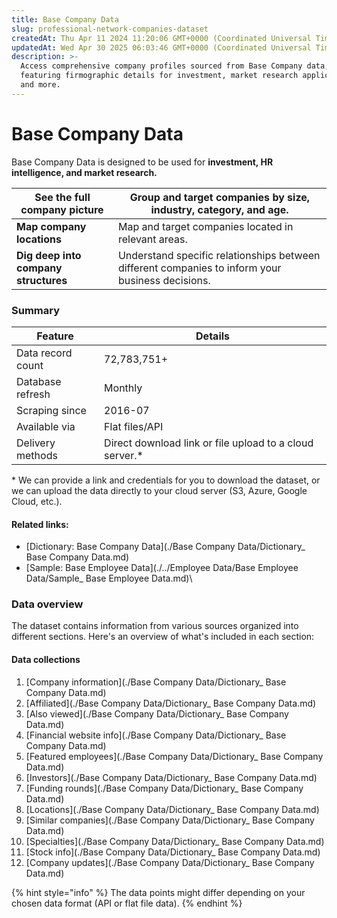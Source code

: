 ```yaml
---
title: Base Company Data
slug: professional-network-companies-dataset
createdAt: Thu Apr 11 2024 11:20:06 GMT+0000 (Coordinated Universal Time)
updatedAt: Wed Apr 30 2025 06:03:46 GMT+0000 (Coordinated Universal Time)
description: >-
  Access comprehensive company profiles sourced from Base Company data,
  featuring firmographic details for investment, market research applications
  and more.
---
```


# Base Company Data

Base Company Data is designed to be used for **investment, HR intelligence, and market research.**

| **See the full company picture**     | Group and target companies by size, industry, category, and age.                                 |
| ------------------------------------ | ------------------------------------------------------------------------------------------------ |
| **Map company locations**            | Map and target companies located in relevant areas.                                              |
| **Dig deep into company structures** | Understand specific relationships between different companies to inform your business decisions. |

### Summary

| Feature           | Details                                                  |
| ----------------- | -------------------------------------------------------- |
| Data record count | 72,783,751+                                              |
| Database refresh  | Monthly                                                  |
| Scraping since    | 2016-07                                                  |
| Available via     | Flat files/API                                           |
| Delivery methods  | Direct download link or file upload to a cloud server.\* |

\* We can provide a link and credentials for you to download the dataset, or we can upload the data directly to your cloud server (S3, Azure, Google Cloud, etc.).

#### Related links:

* \[Dictionary: Base Company Data]\(./Base Company Data/Dictionary\_ Base Company Data.md)
* \[Sample: Base Employee Data]\(./../Employee Data/Base Employee Data/Sample\_ Base Employee Data.md)\


### Data overview

The dataset contains information from various sources organized into different sections. Here's an overview of what's included in each section:

#### Data collections

1. \[Company information]\(./Base Company Data/Dictionary\_ Base Company Data.md)
2. \[Affiliated]\(./Base Company Data/Dictionary\_ Base Company Data.md)
3. \[Also viewed]\(./Base Company Data/Dictionary\_ Base Company Data.md)
4. \[Financial website info]\(./Base Company Data/Dictionary\_ Base Company Data.md)
5. \[Featured employees]\(./Base Company Data/Dictionary\_ Base Company Data.md)
6. \[Investors]\(./Base Company Data/Dictionary\_ Base Company Data.md)
7. \[Funding rounds]\(./Base Company Data/Dictionary\_ Base Company Data.md)
8. \[Locations]\(./Base Company Data/Dictionary\_ Base Company Data.md)
9. \[Similar companies]\(./Base Company Data/Dictionary\_ Base Company Data.md)
10. \[Specialties]\(./Base Company Data/Dictionary\_ Base Company Data.md)
11. \[Stock info]\(./Base Company Data/Dictionary\_ Base Company Data.md)
12. \[Company updates]\(./Base Company Data/Dictionary\_ Base Company Data.md)

{% hint style="info" %}
The data points might differ depending on your chosen data format (API or flat file data).
{% endhint %}
